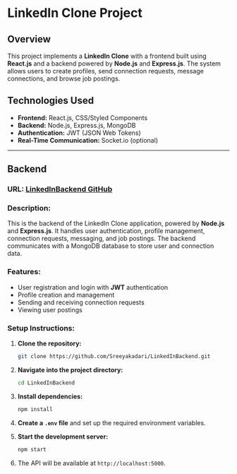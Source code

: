 # **LinkedIn Clone Project**

## **Overview**

This project implements a **LinkedIn Clone** with a frontend built using **React.js** and a backend powered by **Node.js** and **Express.js**. The system allows users to create profiles, send connection requests, message connections, and browse job postings.

## **Technologies Used**

- **Frontend:** React.js, CSS/Styled Components
- **Backend:** Node.js, Express.js, MongoDB
- **Authentication:** JWT (JSON Web Tokens)
- **Real-Time Communication:** Socket.io (optional)

---

## **Backend**

### **URL:** [LinkedInBackend GitHub](https://github.com/Sreeyakadari/LinkedInBackend)

### **Description:**

This is the backend of the LinkedIn Clone application, powered by **Node.js** and **Express.js**. It handles user authentication, profile management, connection requests, messaging, and job postings. The backend communicates with a MongoDB database to store user and connection data.

### **Features:**

- User registration and login with **JWT** authentication
- Profile creation and management
- Sending and receiving connection requests
- Viewing user postings

### **Setup Instructions:**

1. **Clone the repository:**
    ```bash
    git clone https://github.com/Sreeyakadari/LinkedInBackend.git
    ```

2. **Navigate into the project directory:**
    ```bash
    cd LinkedInBackend
    ```

3. **Install dependencies:**
    ```bash
    npm install
    ```

4. **Create a `.env` file** and set up the required environment variables.

5. **Start the development server:**
    ```bash
    npm start
    ```

6. The API will be available at `http://localhost:5000`.

